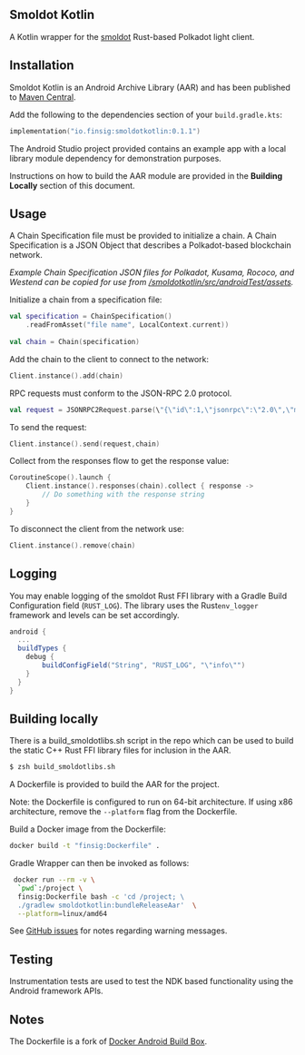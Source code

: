 ## Smoldot Kotlin

A Kotlin wrapper for the [smoldot](https://github.com/smol-dot/smoldot) Rust-based  Polkadot light client.


## Installation

Smoldot Kotlin is an Android Archive Library (AAR) and has been published to [Maven Central](
https://central.sonatype.com/artifact/io.finsig/smoldotkotlin).

Add the following to the dependencies section of your `build.gradle.kts`:
```kotlin
implementation("io.finsig:smoldotkotlin:0.1.1")
```



The Android Studio project provided contains an example app with a local library module dependency for demonstration purposes.

Instructions on how to build the AAR module are provided in the **Building Locally** section of this document.


## Usage

A Chain Specification file must be provided to initialize a chain. A Chain Specification is a JSON Object that describes a Polkadot-based blockchain network.

*Example Chain Specification JSON files for Polkadot, Kusama, Rococo, and Westend can be copied for use from [/smoldotkotlin/src/androidTest/assets](https://github.com/finsig/smoldot-kotlin/smoldotkotlin/src/androidTest/assets).*

Initialize a chain from a specification file:

```kotlin
val specification = ChainSpecification()
    .readFromAsset("file name", LocalContext.current))
    
val chain = Chain(specification)
```

Add the chain to the client to connect to the network:
```kotlin
Client.instance().add(chain)
```

RPC requests must conform to the JSON-RPC 2.0 protocol.
```kotlin
val request = JSONRPC2Request.parse(\"{\"id\":1,\"jsonrpc\":\"2.0\",\"method\":\"chain_getHeader\",\"params\":[]}")
```

To send the request:
```kotlin
Client.instance().send(request,chain)
```

Collect from the responses flow to get the response value:
```kotlin
CoroutineScope().launch {
    Client.instance().responses(chain).collect { response -> 
        // Do something with the response string
    }
}    
```

To disconnect the client from the network use:

```kotlin
Client.instance().remove(chain)
```


## Logging

You may enable logging of the smoldot Rust FFI library with a Gradle Build Configuration field (`RUST_LOG`). The library uses the Rust`env_logger` framework and levels can be set accordingly.

```gradle
android {
  ...
  buildTypes {
    debug {
        buildConfigField("String", "RUST_LOG", "\"info\"")
    }
  }
}
```

## Building locally

There is a build_smoldotlibs.sh script in the repo which can be used to build the static C++ Rust FFI library files for inclusion in the AAR.


```zsh
$ zsh build_smoldotlibs.sh
```

A Dockerfile is provided to build the AAR for the project.

Note: the Dockerfile is configured to run on 64-bit architecture. If using x86 architecture, remove the `--platform` flag from the Dockerfile.


Build a Docker image from the Dockerfile:

```zsh
docker build -t "finsig:Dockerfile" .
```

Gradle Wrapper can then be invoked as follows:

```zsh
 docker run --rm -v \
  `pwd`:/project \
  finsig:Dockerfile bash -c 'cd /project; \
  ./gradlew smoldotkotlin:bundleReleaseAar'  \
  --platform=linux/amd64
```

See [GitHub issues](https://github.com/finsig/smoldot-kotlin/issues) for notes regarding warning messages.


## Testing

Instrumentation tests are used to test the NDK based functionality using the Android framework APIs.


## Notes

The Dockerfile is a fork of [Docker Android Build Box](https://github.com/finsig/docker-android-build-box).
